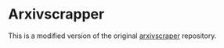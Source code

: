 # Arxivscrapper

This is a modified version of the original [arxivscraper](https://github.com/Mahdisadjadi/arxivscraper) repository.